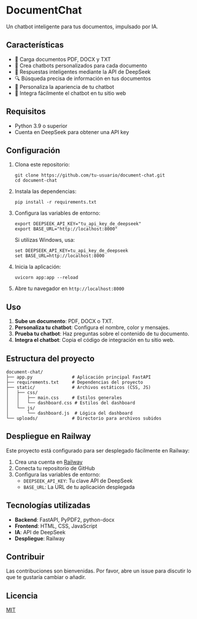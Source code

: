 # DocumentChat

Un chatbot inteligente para tus documentos, impulsado por IA.

## Características

- 📄 Carga documentos PDF, DOCX y TXT
- 💬 Crea chatbots personalizados para cada documento
- 🤖 Respuestas inteligentes mediante la API de DeepSeek
- 🔍 Búsqueda precisa de información en tus documentos
- 🎨 Personaliza la apariencia de tu chatbot
- 🔌 Integra fácilmente el chatbot en tu sitio web

## Requisitos

- Python 3.9 o superior
- Cuenta en DeepSeek para obtener una API key

## Configuración

1. Clona este repositorio:
   ```
   git clone https://github.com/tu-usuario/document-chat.git
   cd document-chat
   ```

2. Instala las dependencias:
   ```
   pip install -r requirements.txt
   ```

3. Configura las variables de entorno:
   ```
   export DEEPSEEK_API_KEY="tu_api_key_de_deepseek"
   export BASE_URL="http://localhost:8000"
   ```

   Si utilizas Windows, usa:
   ```
   set DEEPSEEK_API_KEY=tu_api_key_de_deepseek
   set BASE_URL=http://localhost:8000
   ```

4. Inicia la aplicación:
   ```
   uvicorn app:app --reload
   ```

5. Abre tu navegador en `http://localhost:8000`

## Uso

1. **Sube un documento**: PDF, DOCX o TXT.
2. **Personaliza tu chatbot**: Configura el nombre, color y mensajes.
3. **Prueba tu chatbot**: Haz preguntas sobre el contenido de tu documento.
4. **Integra el chatbot**: Copia el código de integración en tu sitio web.

## Estructura del proyecto

```
document-chat/
├── app.py               # Aplicación principal FastAPI
├── requirements.txt     # Dependencias del proyecto
├── static/              # Archivos estáticos (CSS, JS)
│   ├── css/             
│   │   ├── main.css     # Estilos generales
│   │   └── dashboard.css # Estilos del dashboard
│   └── js/
│       └── dashboard.js  # Lógica del dashboard
└── uploads/             # Directorio para archivos subidos
```

## Despliegue en Railway

Este proyecto está configurado para ser desplegado fácilmente en Railway:

1. Crea una cuenta en [Railway](https://railway.app)
2. Conecta tu repositorio de GitHub
3. Configura las variables de entorno:
   - `DEEPSEEK_API_KEY`: Tu clave API de DeepSeek
   - `BASE_URL`: La URL de tu aplicación desplegada

## Tecnologías utilizadas

- **Backend**: FastAPI, PyPDF2, python-docx
- **Frontend**: HTML, CSS, JavaScript
- **IA**: API de DeepSeek
- **Despliegue**: Railway

## Contribuir

Las contribuciones son bienvenidas. Por favor, abre un issue para discutir lo que te gustaría cambiar o añadir.

## Licencia

[MIT](LICENSE)
